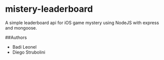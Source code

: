 # mistery-leaderboard
A simple leaderboard api for iOS game mystery using NodeJS with express and mongoose.

##Authors
- Badi Leonel
- Diego Strubolini
